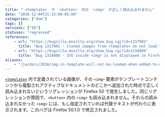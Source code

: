 ```yaml
---
title: "`<template>` や `<button>` 内の `<img>` が正しく読み込まれません"
date: "2016-12-04T21:15:00-05:00"
categories: ["dom"]
tags: []
versions: ["50"]
statuses: "regressed"
references:
    - url: "https://bugzilla.mozilla.org/show_bug.cgi?id=1317901"
      title: "Bug 1317901 - Cloned images from <template> do not load."
    - url: "https://bugzilla.mozilla.org/show_bug.cgi?id=1318889"
      title: "Bug 1318889 - SVG inside <img> is not displayed in Firefox 50"
aliases:
    - "/ja/docs/2016/img-in-template-will-not-be-loaded-when-added-to-document/"
---
```

[`<template>`](https://developer.mozilla.org/docs/Web/HTML/Element/template) 内で定義されている画像が、その `<img>` 要素がテンプレートコンテンツから複製されアクティブなドキュメントのどこかへ追加された時点で正しく読み込まれないというリグレッションが Firefox 50 で発生しました。同じリグレッションが原因で、`<button>` 内の `<img>` も読み込まれません。それらの読み込まれなかった `<img>` には、もし指定されていれば代替テキストが代わりに表示されます。このバグは Firefox 50.1.0 で修正されました。
